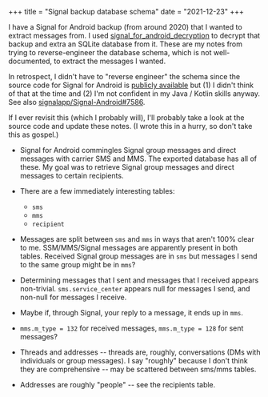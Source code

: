+++
title = "Signal backup database schema"
date = "2021-12-23"
+++

I have a Signal for Android backup (from around 2020) that I wanted to extract
messages from. I used [signal_for_android_decryption] to decrypt that backup and
extra an SQLite database from it. These are my notes from trying to
reverse-engineer the database schema, which is not well-documented, to extract
the messages I wanted.

In retrospect, I didn't have to "reverse engineer" the schema since the source
code for Signal for Android is [publicly available][signalapp/Signal-Android]
but (1) I didn't think of that at the time and (2) I'm not confident in my Java
/ Kotlin skills anyway. See also [signalapp/Signal-Android#7586].

  [signal_for_android_decryption]: https://github.com/mossblaser/signal_for_android_decryption

  [signalapp/Signal-Android]: https://github.com/signalapp/Signal-Android

  [signalapp/Signal-Android#7586]: https://github.com/signalapp/Signal-Android/issues/7586

If I ever revisit this (which I probably will), I'll probably take a look at the
source code and update these notes. (I wrote this in a hurry, so don't take this
as gospel.)

* Signal for Android commingles Signal group messages and direct messages with
  carrier SMS and MMS. The exported database has all of these. My goal was to
  retrieve Signal group messages and direct messages to certain recipients.

* There are a few immediately interesting tables:
  - `sms`
  - `mms`
  - `recipient`

* Messages are split between `sms` and `mms` in ways that aren't 100% clear to
  me. SSM/MMS/Signal messages are apparently present in both tables. Received
  Signal group messages are in `sms` but messages I send to the same group might
  be in `mms`?

* Determining messages that I sent and messages that I received appears
  non-trivial. `sms.service_center` appears null for messages I send, and
  non-null for messages I receive.

* Maybe if, through Signal, your reply to a message, it ends up in `mms`.

* `mms.m_type = 132` for received messages, `mms.m_type = 128` for sent messages?

* Threads and addresses -- threads are, roughly, conversations (DMs with
  individuals or group messages). I say "roughly" because I don't think they are
  comprehensive -- may be scattered between sms/mms tables.

* Addresses are roughly "people" -- see the recipients table.

